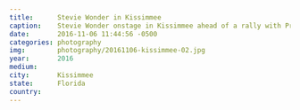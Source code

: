 ```yaml
---
title:  	Stevie Wonder in Kissimmee
caption:	Stevie Wonder onstage in Kissimmee ahead of a rally with President Barack Obama
date:   	2016-11-06 11:44:56 -0500
categories: photography
img:		photography/20161106-kissimmee-02.jpg
year:		2016
medium:
city:		Kissimmee
state:		Florida
country:
---
```

